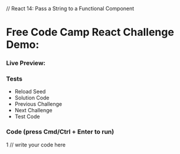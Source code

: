 // React 14: Pass a String to a Functional Component

# Free Code Camp React Challenge Demo: 


### Live Preview:



### Tests

* Reload Seed
* Solution Code
* Previous Challenge
* Next Challenge
* Test Code

### 


### Code (press Cmd/Ctrl + Enter to run)

1 // write your code here